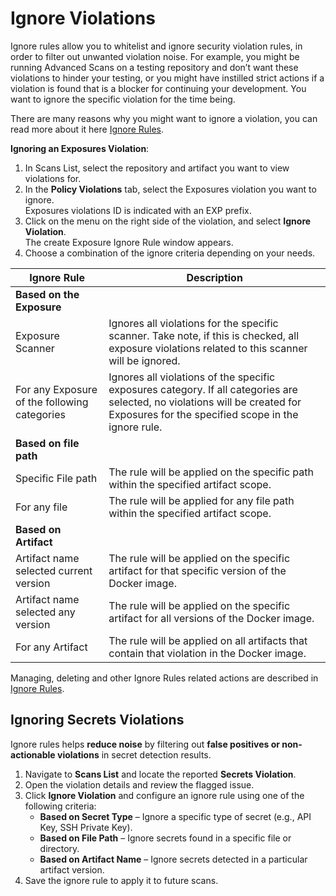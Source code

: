 # Ignore Violations

Ignore rules allow you to whitelist and ignore security violation rules, in order to filter out unwanted violation noise. For example, you might be running Advanced Scans on a testing repository and don’t want these violations to hinder your testing, or you might have instilled strict actions if a violation is found that is a blocker for continuing your development. You want to ignore the specific violation for the time being.

There are many reasons why you might want to ignore a violation, you can read more about it here [Ignore Rules](https://www.jfrog.com/confluence/display/JFROG/Ignore+Rules).

**Ignoring an Exposures Violation**:

1. In Scans List, select the repository and artifact you want to view violations for.
2. In the **Policy Violations** tab, select the Exposures violation you want to ignore. \
   Exposures violations ID is indicated with an EXP prefix.
3. Click on the menu on the right side of the violation, and select **Ignore Violation**.\
   The create Exposure Ignore Rule window appears.
4. Choose a combination of the ignore criteria depending on your needs.

| Ignore Rule                                  | Description                                                                                                                                                                        |
| -------------------------------------------- | ---------------------------------------------------------------------------------------------------------------------------------------------------------------------------------- |
| **Based on the Exposure**                    |                                                                                                                                                                                    |
| Exposure Scanner                             | Ignores all violations for the specific scanner. Take note, if this is checked, all exposure violations related to this scanner will be ignored.                                   |
| For any Exposure of the following categories | Ignores all violations of the specific exposures category. If all categories are selected, no violations will be created for Exposures for the specified scope in the ignore rule. |
| **Based on file path**                       |                                                                                                                                                                                    |
| Specific File path                           | The rule will be applied on the specific path within the specified artifact scope.                                                                                                 |
| For any file                                 | The rule will be applied for any file path within the specified artifact scope.                                                                                                    |
| **Based on Artifact**                        |                                                                                                                                                                                    |
| Artifact name selected current version       | The rule will be applied on the specific artifact for that specific version of the Docker image.                                                                                   |
| Artifact name selected any version           | The rule will be applied on the specific artifact for all versions of the Docker image.                                                                                            |
| For any Artifact                             | The rule will be applied on all artifacts that contain that violation in the Docker image.                                                                                         |

Managing, deleting and other Ignore Rules related actions are described in [Ignore Rules](https://jfrog.com/help/access?ft:originId=UUID-dcb8d4a3-bb33-8f0f-7c8b-bc917b82cb9d\&ft:sourceId=pal).

## **Ignoring Secrets Violations**

Ignore rules helps **reduce noise** by filtering out **false positives or non-actionable violations** in secret detection results.

1. Navigate to **Scans List** and locate the reported **Secrets Violation**.
2. Open the violation details and review the flagged issue.
3. Click **Ignore Violation** and configure an ignore rule using one of the following criteria:
   * **Based on Secret Type** – Ignore a specific type of secret (e.g., API Key, SSH Private Key).
   * **Based on File Path** – Ignore secrets found in a specific file or directory.
   * **Based on Artifact Name** – Ignore secrets detected in a particular artifact version.
4. Save the ignore rule to apply it to future scans.
